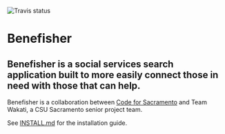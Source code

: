 ![Travis status](https://travis-ci.org/wakati/benefisher.svg?branch=master)
# Benefisher

## Benefisher is a social services search application built to more easily connect those in need with those that can help.
Benefisher is a collaboration between [Code for Sacramento](http://code4sac.org) and Team Wakati, a CSU Sacramento senior project team.

See [INSTALL.md](https://github.com/wakati/benefisher/blob/master/INSTALL.md) for the installation guide. 
